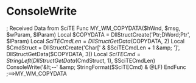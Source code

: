 # ConsoleWrite
; Received Data from SciTE Func MY_WM_COPYDATA($hWnd, $msg, $wParam, $lParam)     Local $COPYDATA = DllStructCreate('Ptr;DWord;Ptr', $lParam)     Local $SciTECmdLen = DllStructGetData($COPYDATA, 2)     Local $CmdStruct = DllStructCreate('Char[' &amp; $SciTECmdLen + 1 &amp; ']', DllStructGetData($COPYDATA, 3))     Local $SciTECmd = StringLeft(DllStructGetData($CmdStruct, 1), $SciTECmdLen)     ConsoleWrite('&lt;--' &amp; StringFormat($SciTECmd) &amp; @LF) EndFunc   ;==>MY_WM_COPYDATA
